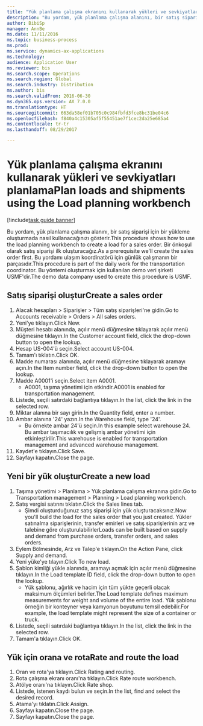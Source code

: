 ```yaml
--- 
title: "Yük planlama çalışma ekranını kullanarak yükleri ve sevkiyatları planlama"
description: "Bu yordam, yük planlama çalışma alanını, bir satış siparişi için bir yükleme oluşturmada nasıl kullanacağınızı gösterir."
author: BibiSp
manager: AnnBe
ms.date: 11/11/2016
ms.topic: business-process
ms.prod: 
ms.service: dynamics-ax-applications
ms.technology: 
audience: Application User
ms.reviewer: bis
ms.search.scope: Operations
ms.search.region: Global
ms.search.industry: Distribution
ms.author: bis
ms.search.validFrom: 2016-06-30
ms.dyn365.ops.version: AX 7.0.0
ms.translationtype: HT
ms.sourcegitcommit: 663da58ef01b705c0c984fbfd3fce8bc31be04c6
ms.openlocfilehash: f840a4c15305af5f55451ae7f1cec2da25e685a4
ms.contentlocale: tr-tr
ms.lasthandoff: 08/29/2017

---
```

# <a name="plan-loads-and-shipments-using-the-load-planning-workbench"></a><span data-ttu-id="9820f-103">Yük planlama çalışma ekranını kullanarak yükleri ve sevkiyatları planlama</span><span class="sxs-lookup"><span data-stu-id="9820f-103">Plan loads and shipments using the Load planning workbench</span></span>

[!include[task guide banner](../../includes/task-guide-banner.md)]

<span data-ttu-id="9820f-104">Bu yordam, yük planlama çalışma alanını, bir satış siparişi için bir yükleme oluşturmada nasıl kullanacağınızı gösterir.</span><span class="sxs-lookup"><span data-stu-id="9820f-104">This procedure shows how to use the load planning workbench to create a load for a sales order.</span></span> <span data-ttu-id="9820f-105">Bir önkoşul olarak satış siparişi ilk oluşturacağız.</span><span class="sxs-lookup"><span data-stu-id="9820f-105">As a prerequisite we'll create the sales order first.</span></span> <span data-ttu-id="9820f-106">Bu yordamı ulaşım koordinatörü için günlük çalışmanın bir parçasıdır.</span><span class="sxs-lookup"><span data-stu-id="9820f-106">This procedure is part of the daily work for the transportation coordinator.</span></span> <span data-ttu-id="9820f-107">Bu yöntemi oluşturmak için kullanılan demo veri şirketi USMF'dir.</span><span class="sxs-lookup"><span data-stu-id="9820f-107">The demo data company used to create this procedure is USMF.</span></span>


## <a name="create-a-sales-order"></a><span data-ttu-id="9820f-108">Satış siparişi oluştur</span><span class="sxs-lookup"><span data-stu-id="9820f-108">Create a sales order</span></span>
1. <span data-ttu-id="9820f-109">Alacak hesapları > Siparişler > Tüm satış siparişleri'ne gidin.</span><span class="sxs-lookup"><span data-stu-id="9820f-109">Go to Accounts receivable > Orders > All sales orders.</span></span>
2. <span data-ttu-id="9820f-110">Yeni'ye tıklayın.</span><span class="sxs-lookup"><span data-stu-id="9820f-110">Click New.</span></span>
3. <span data-ttu-id="9820f-111">Müşteri hesabı alanında, açılır menü düğmesine tıklayarak açılır menü düğmesine tıklayın.</span><span class="sxs-lookup"><span data-stu-id="9820f-111">In the Customer account field, click the drop-down button to open the lookup.</span></span>
4. <span data-ttu-id="9820f-112">Hesap US-004'ü seçin.</span><span class="sxs-lookup"><span data-stu-id="9820f-112">Select account US-004.</span></span>
5. <span data-ttu-id="9820f-113">Tamam'ı tıklatın.</span><span class="sxs-lookup"><span data-stu-id="9820f-113">Click OK.</span></span>
6. <span data-ttu-id="9820f-114">Madde numarası alanında, açılır menü düğmesine tıklayarak aramayı açın.</span><span class="sxs-lookup"><span data-stu-id="9820f-114">In the Item number field, click the drop-down button to open the lookup.</span></span>
7. <span data-ttu-id="9820f-115">Madde A0001'i seçin.</span><span class="sxs-lookup"><span data-stu-id="9820f-115">Select item A0001.</span></span>
    * <span data-ttu-id="9820f-116">A0001, taşıma yönetimi için etkindir.</span><span class="sxs-lookup"><span data-stu-id="9820f-116">A0001 is enabled for transportation management.</span></span>  
8. <span data-ttu-id="9820f-117">Listede, seçili satırdaki bağlantıya tıklayın.</span><span class="sxs-lookup"><span data-stu-id="9820f-117">In the list, click the link in the selected row.</span></span>
9. <span data-ttu-id="9820f-118">Miktar alanına bir sayı girin.</span><span class="sxs-lookup"><span data-stu-id="9820f-118">In the Quantity field, enter a number.</span></span>
10. <span data-ttu-id="9820f-119">Ambar alanına '24' yazın.</span><span class="sxs-lookup"><span data-stu-id="9820f-119">In the Warehouse field, type '24'.</span></span>
    * <span data-ttu-id="9820f-120">Bu örnekte ambar 24'ü seçin.</span><span class="sxs-lookup"><span data-stu-id="9820f-120">In this example select warehouse 24.</span></span> <span data-ttu-id="9820f-121">Bu ambar taşımacılık ve gelişmiş ambar yönetimi için etkinleştirilir.</span><span class="sxs-lookup"><span data-stu-id="9820f-121">This warehouse is enabled for transportation management and advanced warehouse management.</span></span>  
11. <span data-ttu-id="9820f-122">Kaydet'e tıklayın.</span><span class="sxs-lookup"><span data-stu-id="9820f-122">Click Save.</span></span>
12. <span data-ttu-id="9820f-123">Sayfayı kapatın.</span><span class="sxs-lookup"><span data-stu-id="9820f-123">Close the page.</span></span>

## <a name="create-a-new-load"></a><span data-ttu-id="9820f-124">Yeni bir yük oluştur</span><span class="sxs-lookup"><span data-stu-id="9820f-124">Create a new load</span></span>
1. <span data-ttu-id="9820f-125">Taşıma yönetimi > Planlama > Yük planlama çalışma ekranına gidin.</span><span class="sxs-lookup"><span data-stu-id="9820f-125">Go to Transportation management > Planning > Load planning workbench.</span></span>
2. <span data-ttu-id="9820f-126">Satış vergisi satırını tıklatın.</span><span class="sxs-lookup"><span data-stu-id="9820f-126">Click the Sales lines tab.</span></span>
    * <span data-ttu-id="9820f-127">Şimdi oluşturduğunuz satış siparişi için yük oluşturacaksınız.</span><span class="sxs-lookup"><span data-stu-id="9820f-127">Now you'll build the load for the sales order that you just created.</span></span> <span data-ttu-id="9820f-128">Yükler satınalma siparişlerinin, transfer emirleri ve satış siparişlerinin arz ve talebine göre oluşturulabilirler</span><span class="sxs-lookup"><span data-stu-id="9820f-128">Loads can be built based on supply and demand from purchase orders, transfer orders, and sales orders.</span></span>  
3. <span data-ttu-id="9820f-129">Eylem Bölmesinde, Arz ve Talep'e tıklayın.</span><span class="sxs-lookup"><span data-stu-id="9820f-129">On the Action Pane, click Supply and demand.</span></span>
4. <span data-ttu-id="9820f-130">Yeni yüke'ye tılayın.</span><span class="sxs-lookup"><span data-stu-id="9820f-130">Click To new load.</span></span>
5. <span data-ttu-id="9820f-131">Şablon kimliği yükle alanında, aramayı açmak için açılır menü düğmesine tıklayın.</span><span class="sxs-lookup"><span data-stu-id="9820f-131">In the Load template ID field, click the drop-down button to open the lookup.</span></span>
    * <span data-ttu-id="9820f-132">Yük şablonu, ağırlık ve hacim için tüm yükte geçerli olacak maksimum ölçümleri belirler.</span><span class="sxs-lookup"><span data-stu-id="9820f-132">The Load template defines maximum measurements for weight and volume of the entire load.</span></span> <span data-ttu-id="9820f-133">Yük şablonu örneğin bir konteyner veya kamyonun boyutunu temsil edebilir.</span><span class="sxs-lookup"><span data-stu-id="9820f-133">For example, the load template might represent the size of a container or truck.</span></span>  
6. <span data-ttu-id="9820f-134">Listede, seçili satırdaki bağlantıya tıklayın.</span><span class="sxs-lookup"><span data-stu-id="9820f-134">In the list, click the link in the selected row.</span></span>
7. <span data-ttu-id="9820f-135">Tamam'a tıklayın.</span><span class="sxs-lookup"><span data-stu-id="9820f-135">Click OK.</span></span>

## <a name="rate-and-route-the-load"></a><span data-ttu-id="9820f-136">Yük için orana ve rota</span><span class="sxs-lookup"><span data-stu-id="9820f-136">Rate and route the load</span></span>
1. <span data-ttu-id="9820f-137">Oran ve rota'ya tıklayın.</span><span class="sxs-lookup"><span data-stu-id="9820f-137">Click Rating and routing.</span></span>
2. <span data-ttu-id="9820f-138">Rota çalışma ekranı oranı'na tıklayın.</span><span class="sxs-lookup"><span data-stu-id="9820f-138">Click Rate route workbench.</span></span>
3. <span data-ttu-id="9820f-139">Atölye oranı'na tıklayın.</span><span class="sxs-lookup"><span data-stu-id="9820f-139">Click Rate shop.</span></span>
4. <span data-ttu-id="9820f-140">Listede, istenen kaydı bulun ve seçin.</span><span class="sxs-lookup"><span data-stu-id="9820f-140">In the list, find and select the desired record.</span></span>
5. <span data-ttu-id="9820f-141">Atama'yı tıklatın.</span><span class="sxs-lookup"><span data-stu-id="9820f-141">Click Assign.</span></span>
6. <span data-ttu-id="9820f-142">Sayfayı kapatın.</span><span class="sxs-lookup"><span data-stu-id="9820f-142">Close the page.</span></span>
7. <span data-ttu-id="9820f-143">Sayfayı kapatın.</span><span class="sxs-lookup"><span data-stu-id="9820f-143">Close the page.</span></span>



